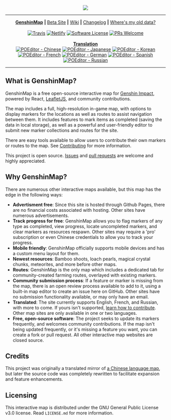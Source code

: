 <p align='center'><img src="https://raw.githubusercontent.com/GenshinMap/genshinmap.github.io/master/assets/Social.png"></p>

---

<p align='center'>
<a href="https://genshinmap.github.io/"><b>GenshinMap</b></a>
<b>|</b>
<a href="https://genshin-map-beta.netlify.app/">Beta Site</a>
<b>|</b>
<a href="https://github.com/GenshinMap/genshinmap.github.io/wiki">Wiki</a>
<b>|</b>
<a href="https://github.com/GenshinMap/genshinmap.github.io/blob/master/CHANGELOG.md">Changelog</a>
<b>|</b>
<a href="https://github.com/GenshinMap/genshinmap.github.io/wiki/Frequently-Asked-Questions#how-do-i-transfer-my-data-from-the-old-version-of-genshinmap">Where's my old data?</a>
  <br/><br/>
<a href="https://travis-ci.org/github/GenshinMap/genshinmap.github.io/"><img src="https://travis-ci.org/GenshinMap/genshinmap.github.io.svg?branch=master" alt="Travis"/></a>
<a href="https://genshin-map-beta.netlify.app/"><img src="https://img.shields.io/netlify/e37c5eca-62e5-480d-922b-301ab8c4994a?label=beta%20build)" alt="Netlify"/></a>
<a href="https://github.com/GenshinMap/genshinmap.github.io/blob/master/LICENSE.md"><img src="https://img.shields.io/badge/license-GPLv3-green.svg" alt="Software License"/></a>
<a href="https://github.com/GenshinMap/genshinmap.github.io/wiki/Contributing"><img src="https://img.shields.io/badge/PRs-welcome-brightgreen.svg" alt="PRs Welcome"/></a>
  <br/><br/>
<b><a href="https://poeditor.com/projects/view?id=394831">Translation</a></b>
  <br/>
<a href="https://poeditor.com/join/project?hash=VNGpBHcrB0"><img src="https://img.shields.io/poeditor/progress/394831/zh-CN?token=1362c61f5ab09d3fb015f19e77e437f1" alt="POEditor - Chinese"/></a>
<a href="https://poeditor.com/join/project?hash=VNGpBHcrB0"><img src="https://img.shields.io/poeditor/progress/394831/ja?token=1362c61f5ab09d3fb015f19e77e437f1" alt="POEditor - Japanese"/></a>
<a href="https://poeditor.com/join/project?hash=VNGpBHcrB0"><img src="https://img.shields.io/poeditor/progress/394831/ko?token=1362c61f5ab09d3fb015f19e77e437f1" alt="POEditor - Korean"/></a>
<a href="https://poeditor.com/join/project?hash=VNGpBHcrB0"><img src="https://img.shields.io/poeditor/progress/394831/fr?token=1362c61f5ab09d3fb015f19e77e437f1" alt="POEditor - French"/></a>
<a href="https://poeditor.com/join/project?hash=VNGpBHcrB0"><img src="https://img.shields.io/poeditor/progress/394831/de?token=1362c61f5ab09d3fb015f19e77e437f1" alt="POEditor - German"/></a>
<a href="https://poeditor.com/join/project?hash=VNGpBHcrB0"><img src="https://img.shields.io/poeditor/progress/394831/es?token=1362c61f5ab09d3fb015f19e77e437f1" alt="POEditor - Spanish"/></a>
<a href="https://poeditor.com/join/project?hash=VNGpBHcrB0"><img src="https://img.shields.io/poeditor/progress/394831/ru?token=1362c61f5ab09d3fb015f19e77e437f1" alt="POEditor - Russian"/></a>
</p>

---

## What is GenshinMap?

GenshinMap is a free open-source interactive map for [Genshin Impact](https://genshin.mihoyo.com/), powered by React, [LeafletJS](https://leafletjs.com/reference-1.7.1.html), and community contributions.

The map includes a full, high-resolution in-game map, with options to display markers for the locations as well as routes to assist navigation between them. It includes features to mark items as completed (saving the data in local storage), as well as a powerful and user-friendly editor to submit new marker collections and routes for the site.

There are easy tools available to allow users to contribute their own markers or routes to the map. See [Contributing](https://github.com/GenshinMap/genshinmap.github.io/wiki/Contributing) for more information.

This project is open source. [Issues](https://github.com/GenshinMap/genshinmap.github.io/issues) and [pull requests](https://github.com/GenshinMap/genshinmap.github.io/pulls) are welcome and highly appreciated.

## Why GenshinMap?

There are numerous other interactive maps available, but this map has the edge in the following ways:

- **Advertisment free**: Since this site is hosted through Github Pages, there are no financial costs associated with hosting. Other sites have numerous advertisements.
- **Track progress for free**: GenshinMap allows you to flag markers of any type as completed, view progress, locate uncompleted markers, and clear markers as resources respawn. Other sites may require a 'pro' subscription or even Chinese credentials to allow you to track your progress.
- **Mobile friendly**: GenshinMap officially supports mobile devices and has a custom menu layout for them.
- **Newest resources**: Bamboo shoots, loach pearls, magical crystal chunks, meteorites, and more before other maps.
- **Routes**: GenshinMap is the only map which includes a dedicated tab for community-created farming routes, overlayed with existing markers.
- **Community submission process**: If a feature or marker is missing from the map, there is an open review process available to add to it, using a built-in map editor to create an issue here on GitHub. Other sites have no submission functionality available, or may only have an email.
- **Translated**: The site currently supports English, French, and Russian, with more to come. If yours isn't supported, [learn how to contribute](https://github.com/GenshinMap/genshinmap.github.io/wiki/Contributing#how-to-localize-the-site). Other map sites are only available in one or two languages.
- **Free, open-source software**: The project seeks to update its markers frequently, and welcomes community contributions. If the map isn't being updated frequently, or it's missing a feature you want, you can create a fork or pull request. All other interactive map websites are closed source.

## Credits

This project was originally a translated mirror of [a Chinese language map](http://www.yuanshen.site/), but later the source code was completely rewritten to facilitate expansion and feature enhancements.

## Licensing

This interactive map is distributed under the GNU General Public License v3.0 license. Read `LICENSE.md` for more information.
